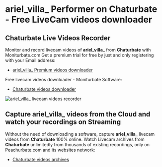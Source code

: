 # ariel_villa_ Performer on Chaturbate - Free LiveCam videos downloader

## Chaturbate Live Videos Recorder

Monitor and record livecam videos of **ariel_villa_** from **Chaturbate** with Moniturbate.com
Get a premium trial for free by just and only registering with your Email address:
* [ariel_villa_ Premium videos downloader](https://moniturbate.com/request-demo-licence-key.html)

Free livecam videos downloader - Moniturbate Software:
* [Chaturbate videos downloader](https://moniturbate.com/moniturbate-download-software.html)

![ariel_villa_ livecam videos recorder](https://peachurnet.com/templates/moniturbate-software.png)


## Capture ariel_villa_ videos from the Cloud and watch your recordings on Streaming

Without the need of downloading a software, capture **ariel_villa_** livecam videos from **Chaturbate** 100% online.
Watch Livecam archives from **Chaturbate** unlimitedly from thousands of existing recordings, only on Peachurbate.com and its websites network:
* [Chaturbate videos archives](https://peachurnet.com/)